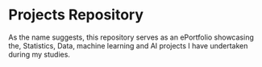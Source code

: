 # Projects Repository

As the name suggests, this repository serves as an ePortfolio showcasing the, Statistics, Data, machine learning and AI projects I have undertaken during my studies.
